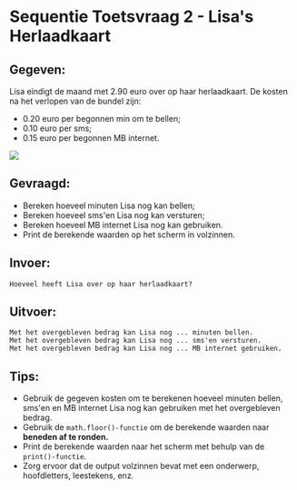 # Sequentie Toetsvraag 2 - Lisa's Herlaadkaart

## Gegeven: 
Lisa eindigt de maand met 2.90 euro over op haar herlaadkaart.
De kosten na het verlopen van de bundel zijn:

* 0.20 euro per begonnen min om te bellen;
* 0.10 euro per sms;
* 0.15 euro per begonnen MB internet.

<img src="https://ire-s3-prod-mv-cms.s3.eu-west-1.amazonaws.com/pages/content/uploads/2019/12/10122700/overstappen-1-1-1.png"/>


## Gevraagd: 
* Bereken hoeveel minuten Lisa nog kan bellen;
* Bereken hoeveel sms'en Lisa nog kan versturen;
* Bereken hoeveel MB internet Lisa nog kan gebruiken.
* Print de berekende waarden op het scherm in volzinnen.

## Invoer:

``` 
Hoeveel heeft Lisa over op haar herlaadkaart?
``` 

## Uitvoer:
``` 
Met het overgebleven bedrag kan Lisa nog ... minuten bellen.
Met het overgebleven bedrag kan Lisa nog ... sms'en versturen.
Met het overgebleven bedrag kan Lisa nog ... MB internet gebruiken.

``` 
## Tips: 
* Gebruik de gegeven kosten om te berekenen hoeveel minuten bellen, sms'en en MB internet Lisa nog kan gebruiken met het overgebleven bedrag.
* Gebruik de `math.floor()-functie` om de berekende waarden naar **beneden af te ronden.**
* Print de berekende waarden naar het scherm met behulp van de `print()-functie`. 
* Zorg ervoor dat de output volzinnen bevat met een onderwerp, hoofdletters, leestekens, enz.




